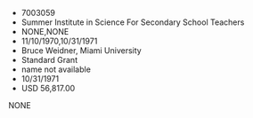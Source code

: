 * 7003059
* Summer Institute in Science For Secondary School Teachers
* NONE,NONE
* 11/10/1970,10/31/1971
* Bruce Weidner, Miami University
* Standard Grant
* name not available
* 10/31/1971
* USD 56,817.00

NONE
